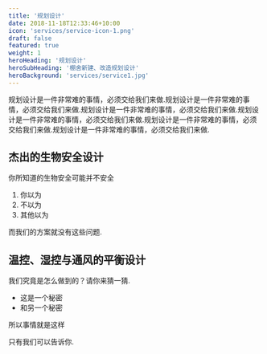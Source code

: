 ```yaml
---
title: '规划设计'
date: 2018-11-18T12:33:46+10:00
icon: 'services/service-icon-1.png'
draft: false
featured: true
weight: 1
heroHeading: '规划设计'
heroSubHeading: '棚舍新建、改造规划设计'
heroBackground: 'services/service1.jpg'
---
```


规划设计是一件非常难的事情，必须交给我们来做.规划设计是一件非常难的事情，必须交给我们来做.规划设计是一件非常难的事情，必须交给我们来做.规划设计是一件非常难的事情，必须交给我们来做.规划设计是一件非常难的事情，必须交给我们来做.规划设计是一件非常难的事情，必须交给我们来做.

## 杰出的生物安全设计

你所知道的生物安全可能并不安全

1. 你以为
2. 不以为
3. 其他以为

而我们的方案就没有这些问题.

## 温控、湿控与通风的平衡设计

我们究竟是怎么做到的？请你来猜一猜.

- 这是一个秘密
- 和另一个秘密

所以事情就是这样

只有我们可以告诉你.
